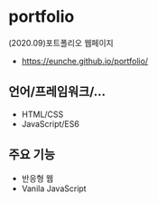 # portfolio
(2020.09)포트폴리오 웹페이지   
* https://eunche.github.io/portfolio/


## 언어/프레임워크/...
* HTML/CSS
* JavaScript/ES6


## 주요 기능
* 반응형 웹
* Vanila JavaScript
